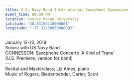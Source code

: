 ```yaml
---
title: U.S. Navy Band International Saxophone Symposium
event_time: 08:00 PM
location: George Mason University
latitude: "38.83155410000001"
longitude: "-77.31208850000002"
---
```

January 12-13, 2018<br>
Soloist with US Navy Band<br>
CONNESSON: Saxophone Concerto 'A Kind of Trane'<br>
(U.S. Premiere; version for band)<br>
---<br>
Recital and Masterclass; Liz Ames, piano<br>
Music of Rogers, Biedenbender, Carter, Scott